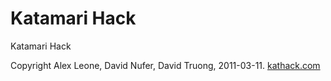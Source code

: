 # Katamari Hack

Katamari Hack

Copyright Alex Leone, David Nufer, David Truong, 2011-03-11. [kathack.com](http://kathack.com/)
